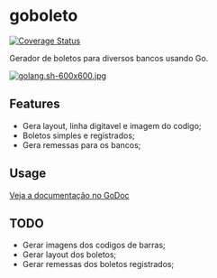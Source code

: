 # goboleto
[![Coverage Status](https://img.shields.io/badge/coverage-40%25-brightgreen.svg)]()

Gerador de boletos para diversos bancos usando Go.

[![golang.sh-600x600.jpg](https://s27.postimg.org/coqxnki9f/golang_sh_600x600.jpg)](https://postimg.org/image/yb5y4lgtr/)

## Features
* Gera layout, linha digitavel e imagem do codigo;
* Boletos simples e registrados;
* Gera remessas para os bancos;

## Usage

[Veja a documentação no GoDoc](https://godoc.org/github.com/kezzbr/goboleto)

## TODO
* Gerar imagens dos codigos de barras;
* Gerar layout dos boletos;
* Gerar remessas dos boletos registrados;
